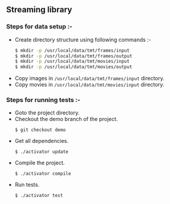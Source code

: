 
## Streaming library

### Steps for data setup :-

* Create directory structure using following commands :-     
     ``` sh
     $ mkdir -p /usr/local/data/tmt/frames/input
     $ mkdir -p /usr/local/data/tmt/frames/output
     $ mkdir -p /usr/local/data/tmt/movies/input
     $ mkdir -p /usr/local/data/tmt/movies/output
     ```
* Copy images in ```/usr/local/data/tmt/frames/input``` directory.
* Copy movies in ```/usr/local/data/tmt/movies/input``` directory.

### Steps for running tests :-

* Goto the project directory.
* Checkout the demo branch of the project. 
     ```
	 $ git checkout demo
     ```
* Get all dependencies. 
     ```
     $ ./activator update
     ```
* Compile the project.
     ```
     $ ./activator compile
     ```
* Run tests. 
     ```
     $ ./activator test
     ```
